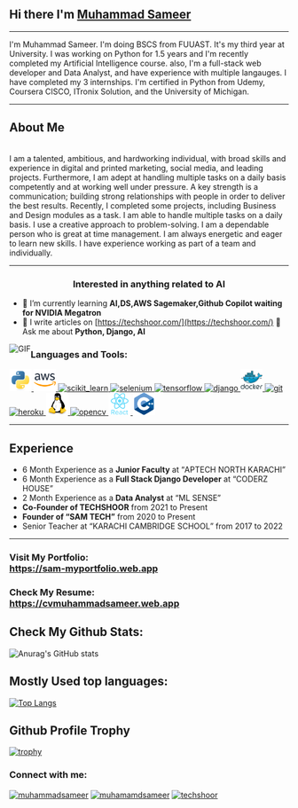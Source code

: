 ## Hi there I'm <a href="https://sam-myportfolio.web.app" target="_blank"> Muhammad Sameer </a>

<hr>
I'm Muhammad Sameer. I'm doing BSCS from FUUAST. It's my third year at University. I was working on Python for 1.5 years and I'm recently completed my Artificial Intelligence course. also, I'm a full-stack web developer and Data Analyst, and have experience with multiple langauges. I have completed my 3 internships. I'm certified in Python from Udemy, Coursera CISCO, ITronix Solution, and the University of Michigan. 


<hr>

## About Me

<br>
I am a talented, ambitious, and hardworking individual, with broad skills and experience in digital and printed marketing, social media, and leading projects. Furthermore, I am adept at handling multiple tasks on a daily basis competently and at working well under pressure. A key strength is a communication; building strong relationships with people in order to deliver the best results. Recently, I completed some projects, including Business and Design modules as a task. I am able to handle multiple tasks on a daily basis. I use a creative approach to problem-solving. I am a dependable person who is great at time management. I am always energetic and eager to learn new skills. I have experience working as part of a team and individually.

<hr>
<h3 align="center">Interested in anything related to AI</h3>


- 🌱 I’m currently learning **AI,DS,AWS Sagemaker,Github Copilot waiting for NVIDIA Megatron**
- 📝 I write articles on [https://techshoor.com/](https://techshoor.com/)      💬 Ask me about **Python, Django, AI**

 <img align="left" alt="GIF" src="https://i2.wp.com/allhtaccess.info/wp-content/uploads/2018/03/programming.gif?fit=1281%2C716&ssl=1" />
<h3 align="left">Languages and Tools:</h3>    
<p align="left"> 
<a href="https://www.python.org" target="_blank"> <img
                src="https://raw.githubusercontent.com/devicons/devicon/master/icons/python/python-original.svg"
                alt="python" width="40" height="40" /> </a> 
                <a href="https://aws.amazon.com" target="_blank"> <img
                src="https://raw.githubusercontent.com/devicons/devicon/master/icons/amazonwebservices/amazonwebservices-original-wordmark.svg"
                alt="aws" width="40" height="40" /> </a> <a href="https://scikit-learn.org/" target="_blank"> <img
                src="https://upload.wikimedia.org/wikipedia/commons/0/05/Scikit_learn_logo_small.svg" alt="scikit_learn"
                width="40" height="40" /> </a> <a href="https://www.selenium.dev" target="_blank"> <img
                src="https://raw.githubusercontent.com/detain/svg-logos/780f25886640cef088af994181646db2f6b1a3f8/svg/selenium-logo.svg"
                alt="selenium" width="40" height="40" /> </a> <a href="https://www.tensorflow.org" target="_blank"> <img
                src="https://www.vectorlogo.zone/logos/tensorflow/tensorflow-icon.svg" alt="tensorflow" width="40"
                height="40" /> <a href="https://www.djangoproject.com/" target="_blank"> <img
                    src="https://icon-library.com/images/django-icon/django-icon-0.jpg" alt="django" width="40"
                    height="40" /> </a> <a href="https://www.docker.com/" target="_blank"> <img
                    src="https://raw.githubusercontent.com/devicons/devicon/master/icons/docker/docker-original-wordmark.svg"
                    alt="docker" width="40" height="40" /> </a> <a href="https://git-scm.com/" target="_blank"> <img
                    src="https://www.vectorlogo.zone/logos/git-scm/git-scm-icon.svg" alt="git" width="40" height="40" />
            </a> <a href="https://heroku.com" target="_blank"> <img
                    src="https://www.vectorlogo.zone/logos/heroku/heroku-icon.svg" alt="heroku" width="40"
                    height="40" /> </a> <a href="https://www.linux.org/" target="_blank"> <img
                    src="https://raw.githubusercontent.com/devicons/devicon/master/icons/linux/linux-original.svg"
                    alt="linux" width="40" height="40" /> </a> <a href="https://opencv.org/" target="_blank"> <img
                    src="https://www.vectorlogo.zone/logos/opencv/opencv-icon.svg" alt="opencv" width="40"
                    height="40" /> </a> <a href="https://reactjs.org/" target="_blank"> <img
                    src="https://raw.githubusercontent.com/devicons/devicon/master/icons/react/react-original-wordmark.svg"
                    alt="react" width="40" height="40" /> </a> </a> 
<a href="https://www.w3schools.com/cpp/" target="_blank"> <img src="https://raw.githubusercontent.com/devicons/devicon/master/icons/cplusplus/cplusplus-original.svg"
                alt="cplusplus" width="40" height="40" /> </a> </p>

<hr>

  

## Experience
- 6 Month Experience as a <b>Junior Faculty</b> at <q>APTECH NORTH KARACHI</q>
- 6 Month Experience as a <b>Full Stack Django Developer</b> at <q>CODERZ HOUSE</q>
- 2 Month Experience as a <b>Data Analyst</b> at <q>ML SENSE</q>
- <b>Co-Founder of TECHSHOOR</b> from 2021 to Present 
- <b>Founder of <q>SAM TECH</q></b> from 2020 to Present
- Senior Teacher at <q>KARACHI CAMBRIDGE SCHOOL</q> from 2017 to 2022

<hr>

### Visit My Portfolio: <br>https://sam-myportfolio.web.app <br>

### Check My Resume: <br>https://cvmuhammadsameer.web.app



## Check My Github Stats:
![Anurag's GitHub stats](https://github-readme-stats.vercel.app/api?username=sameershiekh77&theme=github_dark&show_icons=true&count_private=true)


## Mostly Used top languages:
[![Top Langs](https://github-readme-stats.vercel.app/api/top-langs/?username=sameershiekh77&layout=compact&theme=github_dark)](https://github.com/anuraghazra/github-readme-stats)


## Github Profile Trophy
[![trophy](https://github-profile-trophy.vercel.app/?username=SameerShiekh77&theme=nord)](https://github.com/ryo-ma/github-profile-trophy)



<h3 align="left">Connect with me:</h3>
<p align="left">
<a href="https://linkedin.com/in/muhammadsameer" target="blank"><img align="center" src="https://raw.githubusercontent.com/rahuldkjain/github-profile-readme-generator/master/src/images/icons/Social/linked-in-alt.svg" alt="muhammadsameer" height="30" width="40" /></a>
<a href="https://www.facebook.com/MuhammadSameer47" target="blank"><img align="center" src="https://raw.githubusercontent.com/rahuldkjain/github-profile-readme-generator/master/src/images/icons/Social/facebook.svg" alt="muhamamdsameer" height="30" width="40" /></a>
<a href="https://www.youtube.com/c/techshoor" target="blank"><img align="center" src="https://raw.githubusercontent.com/rahuldkjain/github-profile-readme-generator/master/src/images/icons/Social/youtube.svg" alt="techshoor" height="30" width="40" /></a>
</p>

